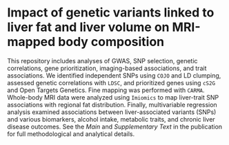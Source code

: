 # Impact of genetic variants linked to liver fat and liver volume on MRI-mapped body composition

This repository includes analyses of GWAS, SNP selection, genetic correlations, gene prioritization, imaging-based associations, and trait associations. We identified independent SNPs using `COJO` and LD clumping, assessed genetic correlations with `LDSC`, and prioritized genes using `cS2G` and Open Targets Genetics. Fine mapping was performed with `CARMA`. Whole-body MRI data were analyzed using `Imiomics` to map liver-trait SNP associations with regional fat distribution. Finally, multivariable regression analysis examined associations between liver-associated variants (SNPs) and various biomarkers, alcohol intake, metabolic traits, and chronic liver disease outcomes. See the *Main* and *Supplementary Text* in the publication for full methodological and analytical details.

